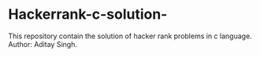 # Hackerrank-c-solution-
This repository  contain the solution of hacker rank problems in c language.
Author: Aditay  Singh.
